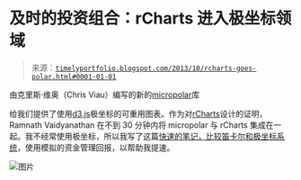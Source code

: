 <!--yml

类别：未分类

日期：2024-05-18 14:57:10

-->

# 及时的投资组合：rCharts 进入极坐标领域

> 来源：[`timelyportfolio.blogspot.com/2013/10/rcharts-goes-polar.html#0001-01-01`](http://timelyportfolio.blogspot.com/2013/10/rcharts-goes-polar.html#0001-01-01)

由克里斯·维奥（Chris Viau）编写的新的[micropolar](http://micropolar.org)库

给我们提供了使用[d3.js](http://d3js.org)极坐标的可重用图表。作为对[rCharts](http://rcharts.io/howitworks)设计的证明，Ramnath Vaidyanathan 在不到 30 分钟内将 micropolar 与 rCharts 集成在一起。我不经常使用极坐标，所以我写了这篇[快速的笔记，比较笛卡尔和极坐标系统](http://timelyportfolio.github.io/rCharts_micropolar/coord_polar)，使用模拟的资金管理回报，以帮助我提速。

![图片](http://timelyportfolio.github.io/rCharts_micropolar/coord_polar)
